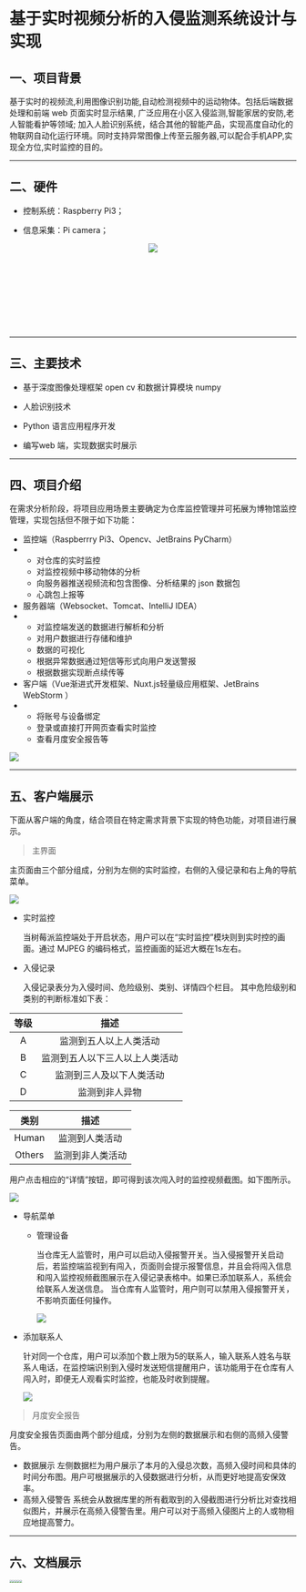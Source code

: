 # 基于实时视频分析的入侵监测系统设计与实现

## 一、项目背景
基于实时的视频流,利用图像识别功能,自动检测视频中的运动物体。包括后端数据处理和前端 web 页面实时显示结果, 广泛应用在小区入侵监测,智能家居的安防,老人智能看护等领域; 加入人脸识别系统，结合其他的智能产品，实现高度自动化的物联网自动化运行环境。同时支持异常图像上传至云服务器,可以配合手机APP,实现全方位,实时监控的目的。 

---

## 二、硬件

- 控制系统：Raspberry Pi3；

- 信息采集：Pi camera；
<div style="background-color:none;height:150px;text-align:center;"><img src="http://static.zybuluo.com/TangWill/mmrkgojknahihs4juif0uxb7/image_1defagdvg1vbaidhle54qq1259.png" /></div>

---

## 三、主要技术

- 基于深度图像处理框架 open cv 和数据计算模块 numpy

- 	人脸识别技术
-	Python 语言应用程序开发
-	编写web 端，实现数据实时展示

---

## 四、项目介绍

在需求分析阶段，将项目应用场景主要确定为仓库监控管理并可拓展为博物馆监控管理，实现包括但不限于如下功能：

- 监控端（Raspberrry Pi3、Opencv、JetBrains PyCharm）
- - 对仓库的实时监控
  - 对监控视频中移动物体的分析
  - 向服务器推送视频流和包含图像、分析结果的 json 数据包
  - 心跳包上报等
- 服务器端（Websocket、Tomcat、IntelliJ IDEA）
- - 对监控端发送的数据进行解析和分析
  - 对用户数据进行存储和维护
  - 数据的可视化
  - 根据异常数据通过短信等形式向用户发送警报
  - 根据数据实现断点续传等
- 客户端（Vue渐进式开发框架、Nuxt.js轻量级应用框架、JetBrains WebStorm ）
- - 将账号与设备绑定
  - 登录或直接打开网页查看实时监控
  - 查看月度安全报告等

![](http://static.zybuluo.com/TangWill/sw5opqzft80959h3s2x8um05/%E5%9B%BE%E7%89%871.png)

---

## 五、客户端展示

下面从客户端的角度，结合项目在特定需求背景下实现的特色功能，对项目进行展示。

> 主界面

主页面由三个部分组成，分别为左侧的实时监控，右侧的入侵记录和右上角的导航菜单。

![](img/02.png)

- 实时监控

  当树莓派监控端处于开启状态，用户可以在“实时监控”模块则到实时控的画面。通过 MJPEG 的编码格式，监控画面的延迟大概在1s左右。

- 入侵记录

  入侵记录表分为入侵时间、危险级别、类别、详情四个栏目。
  其中危险级别和类别的判断标准如下表：

| 等级 |              描述              |
| :--: | :----------------------------: |
|  A   |     监测到五人以上人类活动     |
|  B   | 监测到五人以下三人以上人类活动 |
|  C   |    监测到三人及以下人类活动    |
|  D   |         监测到非人异物         |

|  类别  |       描述       |
| :----: | :--------------: |
| Human  |  监测到人类活动  |
| Others | 监测到非人类活动 |

用户点击相应的“详情”按钮，即可得到该次闯入时的监控视频截图。如下图所示。

![](img/03.png)

- 导航菜单

  - 管理设备

    当仓库无人监管时，用户可以启动入侵报警开关。当入侵报警开关启动后，若监控端监视到有闯入，页面则会提示报警信息，并且会将闯入信息和闯入监控视频截图展示在入侵记录表格中。如果已添加联系人，系统会给联系人发送信息。
    当仓库有人监管时，用户则可以禁用入侵报警开关，不影响页面任何操作。

    ![](img/04.png)

- 添加联系人

  针对同一个仓库，用户可以添加个数上限为5的联系人，输入联系人姓名与联系人电话，在监控端识别到入侵时发送短信提醒用户，该功能用于在仓库有人闯入时，即便无人观看实时监控，也能及时收到提醒。

  ![](img/05.png)

> 月度安全报告

月度安全报告页面由两个部分组成，分别为左侧的数据展示和右侧的高频入侵警告。

- 数据展示
  左侧数据栏为用户展示了本月的入侵总次数，高频入侵时间和具体的时间分布图。用户可根据展示的入侵数据进行分析，从而更好地提高安保效率。
- 高频入侵警告
  系统会从数据库里的所有截取到的入侵截图进行分析比对查找相似图片，并展示在高频入侵警告里。用户可以对于高频入侵图片上的人或物相应地提高警力。

---

## 六、文档展示

<img src="img/06.jpg" style="zoom:28%;" /><img src="img/08.jpg" style="zoom:28%;" /><img src="img/09.jpg" style="zoom:28%;" /><img src="img/10.jpg" style="zoom:28%;" /><img src="img/07.jpg" style="zoom:28%;" />
